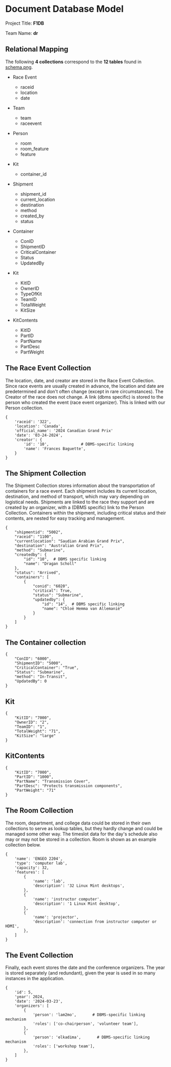 # Document Database Model

Project Title: **F1DB**

Team Name: **dr**


## Relational Mapping

The following **4 collections** correspond to the **12 tables** found in [schema.png](schema.png).

* Race Event
    * raceid
    * location
    * date

* Team
    * team
    * raceevent

* Person
    * room
    * room_feature
    * feature

* Kit
    * container_id

* Shipment
    * shipment_id
    * current_location
    * destination
    * method
    * created_by
    * status

* Container
    * ConID
    * ShipmentID
    * CriticalContainer
    * Status
    * UpdatedBy

* Kit
    * KitID
    * OwnerID
    * TypeOfKit
    * TeamID
    * TotalWeight
    * KitSize

* KitContents
    * KitID
    * PartID
    * PartName
    * PartDesc
    * PartWeight


## The Race Event Collection

The location, date, and creator are stored in the Race Event Collection. Since race events are usually created in advance, the location and date are predetermined and don't often change (except in rare circumstances). The Creator of the race does not change. 
A link (dbms specific) is stored to the person who created the event (race event organizer). This is linked with our Person collection.

```
{
    'raceid': '322',
    'location': 'Canada',
    'official_name': '2024 Canadian Grand Prix'
    'date': '03-24-2024',
    'creator': {
        'id': '10',              # DBMS-specific linking
        'name': 'Frances Baguette',
    }
}
```


## The Shipment Collection

The Shipment Collection stores information about the transportation of containers for a race event. Each shipment includes its current location, destination, and method of transport, which may vary depending on logistical needs. Shipments are linked to the race they support and are created by an organizer, with a (DBMS specific) link to the Person Collection. Containers within the shipment, including critical status and their contents, are nested for easy tracking and management.

```
{
    "shipmentid": "5002",
    "raceid": "1100",
    "currentlocation": "Saudian Arabian Grand Prix",
    "destination": "Australian Grand Prix",
    "method": "Submarine",
    "createdby": {
        "id": "10",  # DBMS specific linking
        "name": "Dragan Scholl"
    },
    "status": "Arrived",
    "containers": [
        {
            "conid": "6020",
            "critical": True,
            "status": "Submarine",
            "updatedby": {
                "id": "14",  # DBMS specific linking
                "name": "Chloë Hemma van Allemanië"
            }
        }
    ]
}

```

## The Container collection

```
{
    "ConID": "6000",
    "ShipmentID": "5000",
    "CriticalContainer": "True",
    "Status": "Submarine",
    "method": "In-Transit",
    "UpdatedBy": 0
}
```


## Kit
```
{
    "KitID": "7000",
    "OwnerID": "2",
    "TeamID": "1",
    "TotalWeight": "71",
    "KitSize": "large"
}
```

## KitContents
```
{
    "KitID": "7000",
    "PartID": "1000",
    "PartName": "Transmission Cover",
    "PartDesc": "Protects transmission components",
    "PartWeight": "71"
}
```



## The Room Collection

The room, department, and college data could be stored in their own collections to serve as lookup tables, but they hardly change and could be managed some other way.
The timeslot data for the day's schedule also may or may not be stored in a collection.
Room is shown as an example collection below.

```
{
    'name': 'ENGEO 2204',
    'type': 'computer lab',
    'capacity': 32,
    'features': [
        {
            'name': 'lab',
            'description': '32 Linux Mint desktops',
        },
        {
            'name': 'instructor computer',
            'description': '1 Linux Mint desktop',
        },
        {
            'name': 'projector',
            'description': 'connection from instructor computer or HDMI',
        },
    ]
}
```


## The Event Collection

Finally, each event stores the date and the conference organizers.
The year is stored separately (and redundant), given the year is used in so many instances in the application.

```
{
    'id': 5,
    'year': 2024,
    'date': '2024-03-23',
    'organizers': [
        {
            'person': 'lam2mo',       # DBMS-specific linking mechanism
            'roles': ['co-chairperson', 'volunteer team'],
        },
        {
            'person': 'elkadima',       # DBMS-specific linking mechanism
            'roles': ['workshop team'],
        },
    ]
}
```
